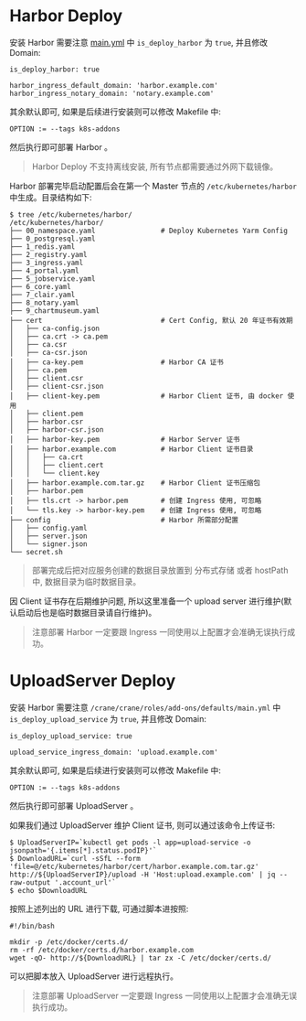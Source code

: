 # Harbor Deploy

安装 Harbor 需要注意 [main.yml](/crane/crane/roles/add-ons/defaults/main.yml) 中 `is_deploy_harbor` 为 `true`, 并且修改 Domain:

```
is_deploy_harbor: true

harbor_ingress_default_domain: 'harbor.example.com'
harbor_ingress_notary_domain: 'notary.example.com'
```

其余默认即可, 如果是后续进行安装则可以修改 Makefile 中:

```
OPTION := --tags k8s-addons
```

然后执行即可部署 Harbor 。

> Harbor Deploy 不支持离线安装, 所有节点都需要通过外网下载镜像。

Harbor 部署完毕启动配置后会在第一个 Master 节点的 `/etc/kubernetes/harbor` 中生成。目录结构如下:

```
$ tree /etc/kubernetes/harbor/
/etc/kubernetes/harbor/
├── 00_namespace.yaml                # Deploy Kubernetes Yarm Config 
├── 0_postgresql.yaml
├── 1_redis.yaml
├── 2_registry.yaml
├── 3_ingress.yaml
├── 4_portal.yaml
├── 5_jobservice.yaml
├── 6_core.yaml
├── 7_clair.yaml
├── 8_notary.yaml
├── 9_chartmuseum.yaml
├── cert                             # Cert Config, 默认 20 年证书有效期
│   ├── ca-config.json
│   ├── ca.crt -> ca.pem
│   ├── ca.csr
│   ├── ca-csr.json
│   ├── ca-key.pem                   # Harbor CA 证书
│   ├── ca.pem
│   ├── client.csr
│   ├── client-csr.json
│   ├── client-key.pem               # Harbor Client 证书, 由 docker 使用
│   ├── client.pem
│   ├── harbor.csr
│   ├── harbor-csr.json
│   ├── harbor-key.pem               # Harbor Server 证书
│   ├── harbor.example.com           # Harbor Client 证书目录
│   │   ├── ca.crt
│   │   ├── client.cert
│   │   └── client.key
│   ├── harbor.example.com.tar.gz    # Harbor Client 证书压缩包
│   ├── harbor.pem
│   ├── tls.crt -> harbor.pem        # 创建 Ingress 使用, 可忽略
│   └── tls.key -> harbor-key.pem    # 创建 Ingress 使用, 可忽略
├── config                           # Harbor 所需部分配置
│   ├── config.yaml
│   ├── server.json
│   └── signer.json
└── secret.sh
```

> 部署完成后把对应服务创建的数据目录放置到 分布式存储 或者 hostPath 中, 数据目录为临时数据目录。

因 Client 证书存在后期维护问题, 所以这里准备一个 upload server 进行维护(默认启动后也是临时数据目录请自行维护)。

> 注意部署 Harbor 一定要跟 Ingress 一同使用以上配置才会准确无误执行成功。

# UploadServer Deploy

安装 Harbor 需要注意 `/crane/crane/roles/add-ons/defaults/main.yml` 中 `is_deploy_upload_service` 为 `true`, 并且修改 Domain:

```
is_deploy_upload_service: true

upload_service_ingress_domain: 'upload.example.com'
```

其余默认即可, 如果是后续进行安装则可以修改 Makefile 中:

```
OPTION := --tags k8s-addons
```

然后执行即可部署 UploadServer 。

如果我们通过 UploadServer 维护 Client 证书, 则可以通过该命令上传证书:

```
$ UploadServerIP=`kubectl get pods -l app=upload-service -o jsonpath='{.items[*].status.podIP}'`
$ DownloadURL=`curl -sSfL --form 'file=@/etc/kubernetes/harbor/cert/harbor.example.com.tar.gz' http://${UploadServerIP}/upload -H 'Host:upload.example.com' | jq --raw-output '.account_url'`
$ echo $DownloadURL
```

按照上述列出的 URL 进行下载, 可通过脚本进按照:

```
#!/bin/bash

mkdir -p /etc/docker/certs.d/
rm -rf /etc/docker/certs.d/harbor.example.com
wget -qO- http://${DownloadURL} | tar zx -C /etc/docker/certs.d/
```

可以把脚本放入 UploadServer 进行远程执行。

> 注意部署 UploadServer 一定要跟 Ingress 一同使用以上配置才会准确无误执行成功。